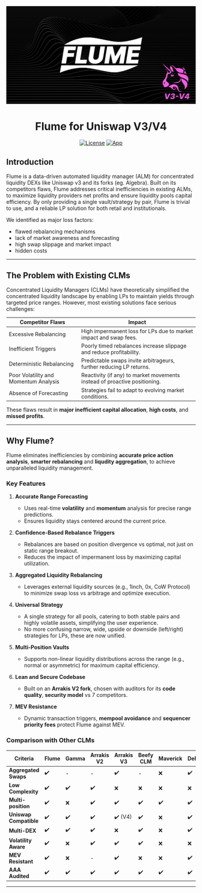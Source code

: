 <div align="center">
  <img border-radius="25px" max-height="250px" src="./banner.png" />
  <h1>Flume for Uniswap V3/V4</h1>
  <p>
    <a href="https://opensource.org/licenses/MIT"><img alt="License" src="https://img.shields.io/github/license/flume-dao/contracts?color=3AB2FF" /></a>
    <a href="https://flume.fi"><img alt="App" src="https://img.shields.io/badge/Launch App-F9C3B3" /></a>
  </p>
</div>

## Introduction

Flume is a data-driven automated liquidity manager (ALM) for concentrated liquidity DEXs like Uniswap v3 and its forks (eg. Algebra).
Built on its competitors flaws, Flume addresses critical inefficiencies in existing ALMs, to maximize liquidity providers net profits and ensure liquidity pools capital efficiency.
By only providing a single vault/strategy by pair, Flume is trivial to use, and a reliable LP solution for both retail and institutionals.   

We identified as major loss factors:
- flawed rebalancing mechanisms
- lack of market awareness and forecasting
- high swap slippage and market impact
- hidden costs 

---

## The Problem with Existing CLMs

Concentrated Liquidity Managers (CLMs) have theoretically simplified the concentrated liquidity landscape by enabling LPs to maintain yields through targeted price ranges. However, most existing solutions face serious challenges:

| **Competitor Flaws** | **Impact** |
|-----------------------|------------|
| Excessive Rebalancing | High impermanent loss for LPs due to market impact and swap fees. |
| Inefficient Triggers | Poorly timed rebalances increase slippage and reduce profitability. |
| Deterministic Rebalancing | Predictable swaps invite arbitrageurs, further reducing LP returns. |
| Poor Volatility and Momentum Analysis | Reactivity (if any) to market movements instead of proactive positioning. |
| Absence of Forecasting | Strategies fail to adapt to evolving market conditions. |

These flaws result in **major inefficient capital allocation**, **high costs**, and **missed profits**.

---

## Why Flume?

Flume eliminates inefficiencies by combining **accurate price action analysis**, **smarter rebalancing** and **liqudity aggregation**, to achieve unparalleled liquidity management.

### Key Features

1. **Accurate Range Forecasting**  
   - Uses real-time **volatility** and **momentum** analysis for precise range predictions.
   - Ensures liquidity stays centered around the current price.

2. **Confidence-Based Rebalance Triggers**  
   - Rebalances are based on position divergence vs optimal, not just on static range breakout.
   - Reduces the impact of impermanent loss by maximizing capital utilization.

3. **Aggregated Liquidity Rebalancing**  
   - Leverages external liquidity sources (e.g., 1inch, 0x, CoW Protocol) to minimize swap loss vs arbitrage and optimize execution.

4. **Universal Strategy**  
   - A single strategy for all pools, catering to both stable pairs and highly volatile assets, simplifying the user experience.
   - No more confusing narrow, wide, upside or downside (left/right) strategies for LPs, these are now unified.

5. **Multi-Position Vaults**  
   - Supports non-linear liquidity distributions across the range (e.g., normal or asymmetric) for maximum capital efficiency.  

6. **Lean and Secure Codebase**  
   - Built on an **Arrakis V2 fork**, chosen with auditors for its **code quality**, **security model** vs 7 competitors.

7. **MEV Resistance**  
   - Dynamic transaction triggers, **mempool avoidance** and **sequencer priority fees** protect Flume against MEV. 

### Comparison with Other CLMs

| Criteria                | Flume | Gamma | Arrakis V2 | Arrakis V3 | Beefy CLM | Maverick | DeFiEdge | Ichi/CupcakeHop/Bril |
|-------------------------|-------|-------|------------|------------|-----------|----------|----------|----------------------|
| **Aggregated Swaps**    | ✔️   | -     | -          | ✔️        | -         | ❌       | ✔️      | ❌                  |
| **Low Complexity**      | ✔️   | ✔️   | ✔️        | ❌         | ❌        | ❌       | ❌       | ✔️                 |
| **Multi-position**      | ✔️   | ❌    | ✔️        | ✔️        | ✔️       | ✔️      | ✔️      | ❌                  |
| **Uniswap Compatible**  | ✔️   | ✔️   | ✔️        | ✔️ (V4) | ✔️      | ❌       | ✔️      | ✔️                 |
| **Multi-DEX**           | ✔️   | ✔️   | ✔️        | ❌         | ✔️       | ❌       | ✔️      | ❌                  |
| **Volatility Aware**    | ✔️   | ❌    | ✔️        | ✔️        | ✔️       | ❌       | ❌       | ❌                  |
| **MEV Resistant**       | ✔️   | ❌    | -          | ✔️        | ❌        | ❌       | ✔️      | ❌                  |
| **AAA Audited**         | ✔️   | ✔️   | ✔️        | ✔️        | ✔️       | ✔️      | ✔️      | ❌                  |

---
